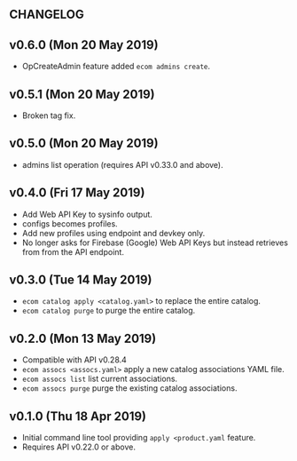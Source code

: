 ## CHANGELOG
## v0.6.0 (Mon 20 May 2019)
+ OpCreateAdmin feature added `ecom admins create`.

## v0.5.1 (Mon 20 May 2019)
+ Broken tag fix.

## v0.5.0 (Mon 20 May 2019)
+ admins list operation (requires API v0.33.0 and above).

## v0.4.0 (Fri 17 May 2019)
+ Add Web API Key to sysinfo output.
+ configs becomes profiles.
+ Add new profiles using endpoint and devkey only.
+ No longer asks for Firebase (Google) Web API Keys but instead retrieves from from the API endpoint.

## v0.3.0 (Tue 14 May 2019)
+ `ecom catalog apply <catalog.yaml>` to replace the entire catalog.
+ `ecom catalog purge` to purge the entire catalog.

## v0.2.0 (Mon 13 May 2019)
+ Compatible with API v0.28.4
+ `ecom assocs <assocs.yaml>` apply a new catalog associations YAML file.
+ `ecom assocs list` list current associations.
+ `ecom assocs purge` purge the existing catalog associations.
 
## v0.1.0 (Thu 18 Apr 2019)
+ Initial command line tool providing `apply <product.yaml` feature.
+ Requires API v0.22.0 or above.
